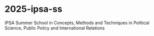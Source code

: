 # 2025-ipsa-ss
IPSA Summer School in Concepts, Methods and Techniques in Political Science, Public Policy and International Relations
